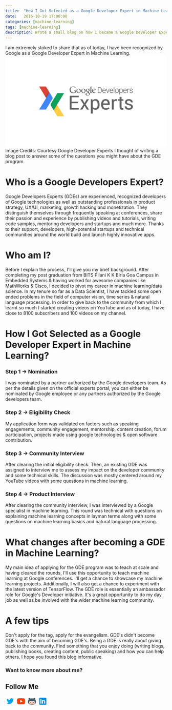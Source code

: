 ```yaml
---
title:  "How I Got Selected as a Google Developer Expert in Machine Learning"
date:   2016-10-19 17:00:00
categories: [machine-learning]
tags: [machine-learning]
description: Wrote a small blog on how I became a Google Developer Expert in machine learning.
---
```


I am extremely stoked to share that as of today, I have been recognized by Google as a Google Developer Expert in Machine Learning.
![Google Developer Experts](/assets/images/gde.png)
Image Credits: Courtesy Google Developer Experts
I thought of writing a blog post to answer some of the questions you might have about the GDE program.  

# Who is a Google Developers Expert?
Google Developers Experts (GDEs) are experienced, recognized developers of Google technologies as well as outstanding professionals in product strategy, UX/UI, marketing, growth hacking and monetization. They distinguish themselves through frequently speaking at conferences, share their passion and experience by publishing videos and tutorials, writing code samples, mentoring developers and startups and much more. Thanks to their support, developers, high-potential startups and technical communities around the world build and launch highly innovative apps.

# Who am I?
Before I explain the process, I'll give you my brief background. After completing my post graduation from BITS Pilani K K Birla Goa Campus in Embedded Systems & having worked for awesome companies like MathWorks & Cisco, I decided to pivot my career in machine learning/data science.
In my tenure so far as a Data Scientist, I have tackled some open ended problems in the field of computer vision, time series & natural language processing.
In order to give back to the community from which I learnt so much I started creating videos on YouTube and as of today, I have close to 8100 subscribers and 100 videos on my channel.

# How I Got Selected as a Google Developer Expert in Machine Learning?
### Step 1 → Nomination
I was nominated by a partner authorized by the Google developers team. As per the details given on the official experts portal, you can either be nominated by Google employee or any partners authorized by the Google developers team.
### Step 2 → Eligibility Check
My application form was validated on factors such as speaking engagements, community engagement, mentorship, content creation, forum participation, projects made using google technologies & open software contribution.
### Step 3 → Community Interview
After clearing the initial eligibility check. Then, an existing GDE was assigned to interview me to assess my impact on the developer community and some technical skills. The discussion was mostly centered around my YouTube videos with some questions in machine learning.
### Step 4 → Product Interview
After clearing the community interview, I was interviewed by a Google specialist in machine learning. This round was technical with questions on explaining machine learning concepts in layman terms along with some questions on machine learning basics and natural language processing.
# What changes after becoming a GDE in Machine Learning?
My main idea of applying for the GDE program was to teach at scale and having cleared the rounds, I'll use this opportunity to teach machine learning at Google conferences. I'll get a chance to showcase my machine learning projects. Additionally, I will also get a chance to experiment with the latest version of TensorFlow. The GDE role is essentially an ambassador role for Google's Developer initiative. It's a great opportunity to do my day job as well as be involved with the wider machine learning community.

# A few tips
Don't apply for the tag, apply for the evangelism. GDE's didn't become GDE's with the aim of becoming GDE's. Being a GDE is really about giving back to the community. Find something that you enjoy doing (writing blogs, publishing books, creating content, public speaking) and how you can help others. I hope you found this blog informative.

### Want to know more about me?
## Follow Me
<a href="https://twitter.com/_bhaveshbhatt" target="_blank"><img class="ai-subscribed-social-icon" src="/assets/images/tw.png" width="30"></a>
<a href="https://www.youtube.com/bhaveshbhatt8791/" target="_blank"><img class="ai-subscribed-social-icon" src="/assets/images/ytb.png" width="30"></a>
<a href="https://github.com/bhattbhavesh91" target="_blank"><img class="ai-subscribed-social-icon" src="/assets/images/gthb.png" width="30"></a>
<a href="https://www.linkedin.com/in/bhattbhavesh91/" target="_blank"><img class="ai-subscribed-social-icon" src="/assets/images/lnkdn.png" width="30"></a>
